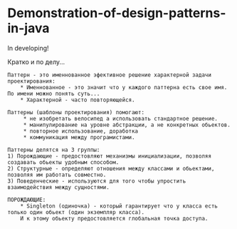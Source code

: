 # Demonstration-of-design-patterns-in-java
In developing!

Кратко и по делу...

    Паттерн - это именнованное эфективное решение характерной задачи проектирования:
        * Именнованное - это значит что у каждого паттерна есть свое имя. По имени можно понять суть...
        * Характерной - часто повторяющейся.

    Паттерны (шаблоны проектирования) помогают:
         * не изобретать велосипед а использовать стандартное решение.
         * манипулирование на уровне абстракции, а не конкретных обьектов.
         * повторное использование, доработка
         * коммуникация между програмистами.

    Паттерны делятся на 3 группы:
    1) Порождающие - предостовляют механизмы инициализации, позволяя создавать обьекты удобным способом.
    2) Структурные - определяют отношения между классами и обьектами, позволяя им работать совместно.
    3) Поведенческие - используются для того чтобы упростить взаимодействия между сущностями.
    
    ПОРОЖДАЮЩИЕ:
        * Singleton (одиночка) - который гарантирует что у класса есть только один обьект (один экземпляр класса).
        И к этому обьекту предостовляется глобальная точка доступа.
